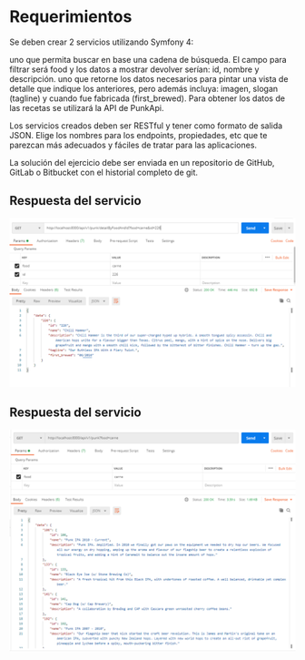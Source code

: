 # Requerimientos
Se deben crear 2 servicios utilizando Symfony 4:

uno que permita buscar en base una cadena de búsqueda. El campo para filtrar será food y los datos a mostrar devolver serían: id, nombre y descripción. uno que retorne los datos necesarios para pintar una vista de detalle que indique los anteriores, pero además incluya: imagen, slogan (tagline) y cuando fue fabricada (first_brewed). Para obtener los datos de las recetas se utilizará la API de PunkApi.

Los servicios creados deben ser RESTful y tener como formato de salida JSON. Elige los nombres para los endpoints, propiedades, etc que te parezcan más adecuados y fáciles de tratar para las aplicaciones.

La solución del ejercicio debe ser enviada en un repositorio de GitHub, GitLab o Bitbucket con el historial completo de git.

## Respuesta del servicio
![themes-architecture-diagram](https://raw.githubusercontent.com/fatandazdba/project_symfony_skeleton_test/b56f869a3ac5473a4aad182d4f2b35405a3fd312/web/detailByFoodAndId.PNG)

## Respuesta del servicio
![themes-architecture-diagram](https://raw.githubusercontent.com/fatandazdba/project_symfony_skeleton_test/b56f869a3ac5473a4aad182d4f2b35405a3fd312/web/food_carne.PNG)
